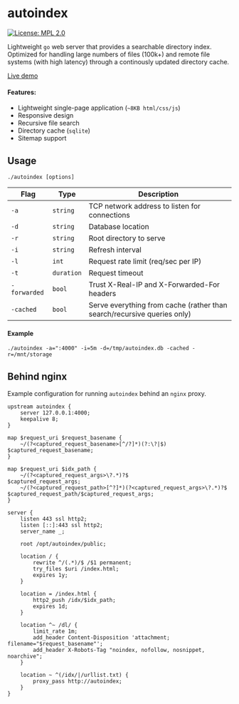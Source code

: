 autoindex
=========
[![License: MPL 2.0](https://img.shields.io/badge/License-MPL%202.0-brightgreen.svg)](https://opensource.org/licenses/MPL-2.0)

Lightweight `go` web server that provides a searchable directory index. Optimized for handling large numbers of files (100k+) and remote file systems (with high latency) through a continously updated directory cache.

[Live demo](https://archive.toom.io/)

#### Features:

* Lightweight single-page application (`~8KB html/css/js`)
* Responsive design
* Recursive file search
* Directory cache (`sqlite`)
* Sitemap support


Usage
-----

`./autoindex [options]`

|     Flag   |   Type   | Description |
|------------|----------|-------------|
|`-a`        |`string`  |TCP network address to listen for connections|
|`-d`        |`string`  |Database location|
|`-r`        |`string`  |Root directory to serve|
|`-i`        |`string`  |Refresh interval|
|`-l`        |`int`     |Request rate limit (req/sec per IP)|
|`-t`        |`duration`|Request timeout|
|`-forwarded`|`bool`    |Trust X-Real-IP and X-Forwarded-For headers|
|`-cached`   |`bool`    |Serve everything from cache (rather than search/recursive queries only)|

#### Example

`./autoindex -a=":4000" -i=5m -d=/tmp/autoindex.db -cached -r=/mnt/storage`


Behind nginx
------------

Example configuration for running `autoindex` behind an `nginx` proxy.

```
upstream autoindex {
    server 127.0.0.1:4000;
    keepalive 8;
}

map $request_uri $request_basename {
    ~/(?<captured_request_basename>[^/?]*)(?:\?|$) $captured_request_basename;
}

map $request_uri $idx_path {
    ~/(?<captured_request_args>\?.*)?$                                $captured_request_args;
    ~/(?<captured_request_path>[^?]*)(?<captured_request_args>\?.*)?$ $captured_request_path/$captured_request_args;
}

server {
    listen 443 ssl http2;
    listen [::]:443 ssl http2;
    server_name _;

    root /opt/autoindex/public;

    location / {
        rewrite ^/(.*)/$ /$1 permanent;
        try_files $uri /index.html;
        expires 1y;
    }

    location = /index.html {
        http2_push /idx/$idx_path;
        expires 1d;
    }

    location ^~ /dl/ {
        limit_rate 1m;
        add_header Content-Disposition 'attachment; filename="$request_basename"';
        add_header X-Robots-Tag "noindex, nofollow, nosnippet, noarchive";
    }

    location ~ ^(/idx/|/urllist.txt) {
        proxy_pass http://autoindex;
    }
}
```
